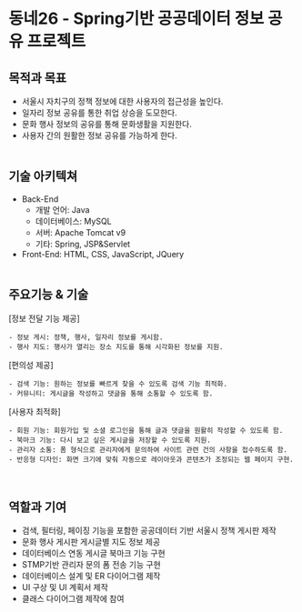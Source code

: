 동네26 - Spring기반 공공데이터 정보 공유 프로젝트
=============

목적과 목표
-------------
  - 서울시 자치구의 정책 정보에 대한 사용자의 접근성을 높인다.
  - 일자리 정보 공유를 통한 취업 상승을 도모한다.
  - 문화 행사 정보의 공유를 통해 문화생활을 지원한다.
  - 사용자 간의 원활한 정보 공유를 가능하게 한다.
<br/><br/>

기술 아키텍쳐
-------------
  - Back-End
    - 개발 언어: Java
    - 데이터베이스: MySQL
    - 서버: Apache Tomcat v9
    - 기타: Spring, JSP&Servlet
  - Front-End: HTML, CSS, JavaScript, JQuery
<br/><br/>

주요기능 & 기술
-------------
  [정보 전달 기능 제공]
  
    - 정보 게시: 정책, 행사, 일자리 정보를 게시함.
    - 행사 지도: 행사가 열리는 장소 지도를 통해 시각화된 정보를 지원.
  [편의성 제공]

    - 검색 기능: 원하는 정보를 빠르게 찾을 수 있도록 검색 기능 최적화.
    - 커뮤니티: 게시글을 작성하고 댓글을 통해 소통할 수 있도록 함.
  [사용자 최적화]
  
    - 회원 기능: 회원가입 및 소셜 로그인을 통해 글과 댓글을 원활히 작성할 수 있도록 함.
    - 북마크 기능: 다시 보고 싶은 게시글을 저장할 수 있도록 지원.
    - 관리자 소통: 폼 형식으로 관리자에게 문의하여 사이트 관련 건의 사항을 접수하도록 함.
    - 반응형 디자인: 화면 크기에 맞춰 자동으로 레이아웃과 콘텐츠가 조정되는 웹 페이지 구현.
<br/>

역할과 기여
-------------
  - 검색, 필터링, 페이징 기능을 포함한 공공데이터 기반 서울시 정책 게시판 제작
  - 문화 행사 게시판 게시글별 지도 정보 제공
  - 데이터베이스 연동 게시글 북마크 기능 구현
  - STMP기반 관리자 문의 폼 전송 기능 구현
  - 데이터베이스 설계 및 ER 다이어그램 제작
  - UI 구상 및 UI 계획서 제작
  - 클래스 다이어그램 제작에 참여
